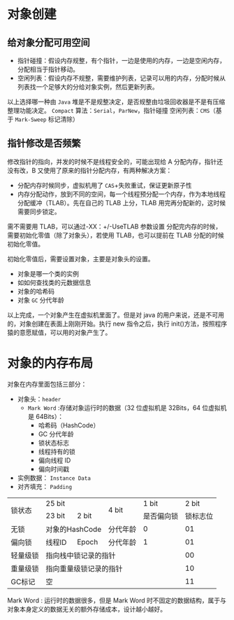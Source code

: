 # 对象创建

## 给对象分配可用空间

- 指针碰撞：假设内存规整，有个指针，一边是使用的内存，一边是空闲内存，分配相当于指针移动。
- 空闲列表：假设内存不规整，需要维护列表，记录可以用的内存，分配时候从列表找一个足够大的分给对象实例，然后更新列表。

以上选择哪一种由 `Java` 堆是不是规整决定，是否规整由垃圾回收器是不是有压缩整理功能决定。
`Compact` 算法：`Serial`，`ParNew`，指针碰撞
空闲列表：`CMS`（基于 `Mark-Sweep` 标记清除）

## 指针修改是否频繁

修改指针的指向，并发的时候不是线程安全的，可能出现给 A 分配内存，指针还没有改，B 又使用了原来的指针分配内存，有两种解决方案：

- 分配内存时候同步，虚拟机用了 `CAS`+失败重试，保证更新原子性
- 内存分配动作，放到不同的空间，每一个线程预分配一个内存，作为本地线程分配缓冲（TLAB）。先在自己的 TLAB 上分，TLAB 用完再分配新的，这时候需要同步锁定。

需不需要用 TLAB，可以通过-XX：+/-UseTLAB 参数设置
分配完内存的时候，需要初始化零值（除了对象头），若使用 TLAB，也可以提前在 TLAB 分配的时候初始化零值。

初始化零值后，需要设置对象，主要是对象头的设置。

- 对象是哪一个类的实例
- 如如何查找类的元数据信息
- 对象的哈希码
- 对象 `GC` 分代年龄

以上完成，一个对象产生在虚拟机里面了。但是对 java 的用户来说，还是不可用的，对象创建在表面上刚刚开始。执行 new 指令之后，执行 init()方法，按照程序猿的意愿赋值，可以用的对象产生了。

# 对象的内存布局

对象在内存里面包括三部分：

- 对象头：`header`
  - `Mark Word` :存储对象运行时的数据（32 位虚拟机是 32Bits，64 位虚拟机是 64Bits）：
    - 哈希码（HashCode）
    - GC 分代年龄
    - 锁状态标志
    - 线程持有的锁
    - 偏向线程 ID
    - 偏向时间戳
- 实例数据： `Instance Data`
- 对齐填充： `Padding`
<html>
<table>
    <tr>
        <td rowspan="2">锁状态</td>
        <td colspan="2">25 bit</td>
        <td rowspan="2">4 bit</td>
        <td>1 bit</td>
        <td>2 bit</td>
    </tr>
    <tr>
        <td>23 bit</td>
        <td>2 bit</td>
        <td>是否偏向锁</td>
        <td>锁标志位</td>
    </tr>
    <tr>
        <td>无锁</td>
        <td colspan="2">对象的HashCode</td>
        <td>分代年龄</td>
        <td>0</td>
        <td>01</td>
    </tr>
    <tr>
        <td>偏向锁</td>
        <td>线程ID</td>
        <td>Epoch</td>
        <td>分代年龄</td>
        <td>1</td>
        <td>01</td>
    </tr>
    <tr>
        <td>轻量级锁</td>
        <td colspan="4">指向栈中锁记录的指针</td>
        <td>00</td>
    </tr>
        <tr>
        <td>重量级锁</td>
        <td colspan="4">指向重量级锁记录的指针</td>
        <td>10</td>
    </tr>
     </tr>
        <tr>
        <td>GC标记</td>
        <td colspan="4">空</td>
        <td>11</td>
    </tr>   
</table>
</html>

Mark Word :
运行时的数据很多，但是 Mark Word 时不固定的数据结构，属于与对象本身定义的数据无关的额外存储成本，设计越小越好。


